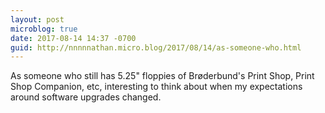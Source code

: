 ```yaml
---
layout: post
microblog: true
date: 2017-08-14 14:37 -0700
guid: http://nnnnnathan.micro.blog/2017/08/14/as-someone-who.html
---
```

As someone who still has 5.25" floppies of Brøderbund's Print Shop, Print Shop Companion, etc, interesting to think about when my expectations around software upgrades changed.

